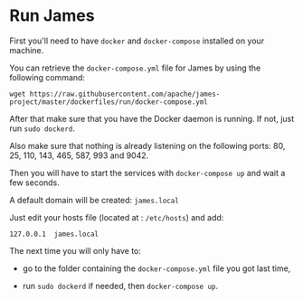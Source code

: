 # Run James

First you'll need to have `docker` and `docker-compose` installed on your 
machine.

You can retrieve the `docker-compose.yml` file for James by using the 
following command:

`wget https://raw.githubusercontent.com/apache/james-project/master/dockerfiles/run/docker-compose.yml`

After that make sure that you have the Docker daemon is running. If not, 
just run `sudo dockerd`.

Also make sure that nothing is already listening on the following ports: 
80, 25, 110, 143, 465, 587, 993 and 9042.

Then you will have to start the services with `docker-compose up` and 
wait a few seconds.

A default domain will be created: `james.local`

Just edit your hosts file (located at : `/etc/hosts`) and add:

`127.0.0.1  james.local`

The next time you will only have to:

  - go to the folder containing the `docker-compose.yml` file you got 
  last time,

  - run `sudo dockerd` if needed, then `docker-compose up`.
